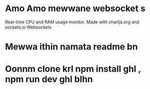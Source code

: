 # Amo Amo mewwane websocket s

Real-time CPU and RAM usage monitor. Made with chartjs.org
and sockets.io Websockets

# Mewwa ithin namata readme bn
# Oonnm clone krl npm install ghl , npm run dev ghl blhn #
